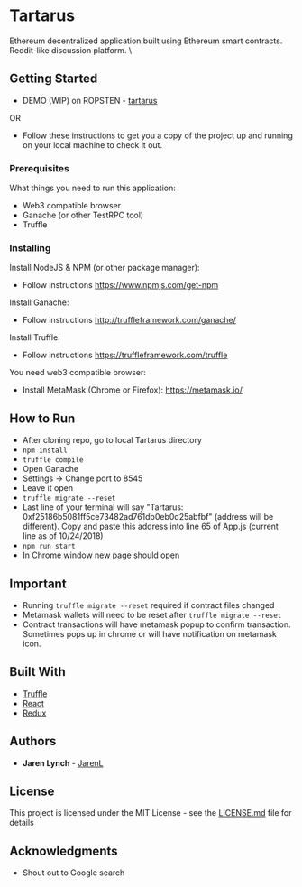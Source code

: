 # Tartarus

Ethereum decentralized application built using Ethereum smart contracts. Reddit-like discussion platform. \

## Getting Started

- DEMO (WIP) on ROPSTEN - [tartarus](https://jarenl.github.io/Tartarus/)

OR

- Follow these instructions to get you a copy of the project up and running on your local machine to check it out. 

### Prerequisites

What things you need to run this application:

- Web3 compatible browser
- Ganache (or other TestRPC tool)
- Truffle

### Installing

Install NodeJS & NPM (or other package manager):
- Follow instructions https://www.npmjs.com/get-npm

Install Ganache:
- Follow instructions http://truffleframework.com/ganache/

Install Truffle:
- Follow instructions https://truffleframework.com/truffle

You need web3 compatible browser:
- Install MetaMask (Chrome or Firefox): https://metamask.io/

## How to Run
- After cloning repo, go to local Tartarus directory
-  ```npm install```
- ```truffle compile```
- Open Ganache
- Settings -> Change port to 8545
- Leave it open
- ```truffle migrate --reset```
- Last line of your terminal will say "Tartarus: 0xf25186b5081ff5ce73482ad761db0eb0d25abfbf" (address will be different). Copy and paste this address into line 65 of App.js (current line as of 10/24/2018)
- ```npm run start```
- In Chrome window new page should open

## Important
- Running ```truffle migrate --reset``` required if contract files changed
- Metamask wallets will need to be reset after ```truffle migrate --reset```
- Contract transactions will have metamask popup to confirm transaction. Sometimes pops up in chrome or will have notification on metamask icon.

## Built With

* [Truffle](https://truffleframework.com/truffle) 
* [React](https://reactjs.org/) 
* [Redux](https://redux.js.org/)

## Authors

* **Jaren Lynch** - [JarenL](https://github.com/JarenL)

## License

This project is licensed under the MIT License - see the [LICENSE.md](LICENSE.md) file for details

## Acknowledgments 
 - Shout out to Google search

